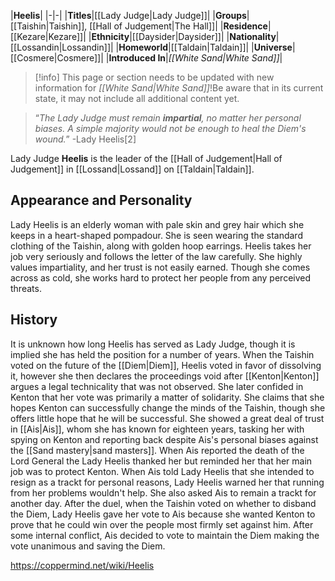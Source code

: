 |**Heelis**|
|-|-|
|**Titles**|[[Lady Judge\|Lady Judge]]|
|**Groups**|[[Taishin\|Taishin]], [[Hall of Judgement\|The Hall]]|
|**Residence**|[[Kezare\|Kezare]]|
|**Ethnicity**|[[Daysider\|Daysider]]|
|**Nationality**|[[Lossandin\|Lossandin]]|
|**Homeworld**|[[Taldain\|Taldain]]|
|**Universe**|[[Cosmere\|Cosmere]]|
|**Introduced In**|*[[White Sand\|White Sand]]*|
> [!info] This page or section needs to be updated with new information for *[[White Sand\|White Sand]]*!Be aware that in its current state, it may not include all additional content yet.

>“*The Lady Judge must remain **impartial**, no matter her personal biases. A simple majority would not be enough to heal the Diem's wound.*”
\-Lady Heelis[2]


Lady Judge **Heelis** is the leader of the [[Hall of Judgement\|Hall of Judgement]] in [[Lossand\|Lossand]] on [[Taldain\|Taldain]].

## Appearance and Personality
Lady Heelis is an elderly woman with pale skin and grey hair which she keeps in a heart-shaped pompadour. She is seen wearing the standard clothing of the Taishin, along with golden hoop earrings.
Heelis takes her job very seriously and follows the letter of the law carefully. She highly values impartiality, and her trust is not easily earned. Though she comes across as cold, she works hard to protect her people from any perceived threats.

## History
It is unknown how long Heelis has served as Lady Judge, though it is implied she has held the position for a number of years.
When the Taishin voted on the future of the [[Diem\|Diem]], Heelis voted in favor of dissolving it, however she then declares the proceedings void after [[Kenton\|Kenton]] argues a legal technicality that was not observed. She later confided in Kenton that her vote was primarily a matter of solidarity. She claims that she hopes Kenton can successfully change the minds of the Taishin, though she offers little hope that he will be successful.
She showed a great deal of trust in [[Ais\|Ais]], whom she has known for eighteen years, tasking her with spying on Kenton and reporting back despite Ais's personal biases against the [[Sand mastery\|sand masters]].
When Ais reported the death of the Lord General the Lady Heelis thanked her but reminded her that her main job was to protect Kenton.
When Ais told Lady Heelis that she intended to resign as a trackt for personal reasons, Lady Heelis warned her that running from her problems wouldn't help. She also asked Ais to remain a trackt for another day.
After the duel, when the Taishin voted on whether to disband the Diem, Lady Heelis gave her vote to Ais because she wanted Kenton to prove that he could win over the people most firmly set against him. After some internal conflict, Ais decided to vote to maintain the Diem making the vote unanimous and saving the Diem.



https://coppermind.net/wiki/Heelis